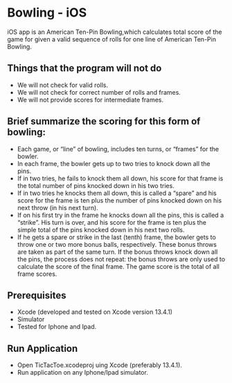 # Bowling - iOS

iOS app is an American Ten-Pin Bowling,which calculates total score of the game for given a valid sequence of rolls for one line of American Ten-Pin Bowling.


## Things that the program will not do
- We will not check for valid rolls.
- We will not check for correct number of rolls and frames.
- We will not provide scores for intermediate frames.

## Brief summarize the scoring for this form of bowling:
- Each game, or “line” of bowling, includes ten turns, or “frames” for the bowler.
- In each frame, the bowler gets up to two tries to knock down all the pins.
- If in two tries, he fails to knock them all down, his score for that frame is the total number of pins knocked down in his two tries.
- If in two tries he knocks them all down, this is called a “spare” and his score for the frame is ten plus the number of pins knocked down on his next throw (in his next turn).
- If on his first try in the frame he knocks down all the pins, this is called a “strike”. His turn is over, and his score for the frame is ten plus the simple total of the pins knocked down in his next two rolls.
- If he gets a spare or strike in the last (tenth) frame, the bowler gets to throw one or two more bonus balls, respectively. These bonus throws are taken as part of the same turn. If the bonus throws knock down all the pins, the process does not repeat: the bonus throws are only used to calculate the score of the final frame.
The game score is the total of all frame scores.

## Prerequisites

- Xcode (developed and tested on Xcode version 13.4.1)
- Simulator
- Tested for Iphone and Ipad.

## Run Application

- Open TicTacToe.xcodeproj uing Xcode (preferably 13.4.1).
- Run application on any Iphone/Ipad simulator.
